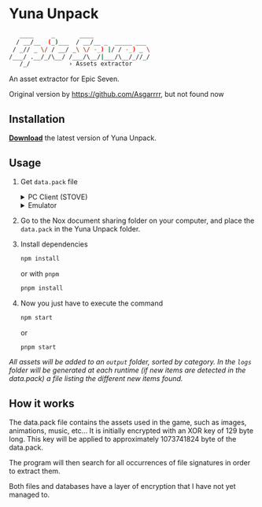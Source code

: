 # Yuna Unpack

```sh
   ____     _       ____
  / __/__  (_)___  / __/__ _  _____ ___
 / _// _ \/ / __/ _\ \/ -_) |/ / -_) _ \
/___/ .__/_/\__/ /___/\__/|___/\__/_//_/
   /_/           › Assets extractor
```

An asset extractor for Epic Seven.

Original version by https://github.com/Asgarrrr, but not found now

## Installation

**[Download](https://github.com/atom-tr/yuna-unpack/archive/master.zip)** the latest version of Yuna Unpack.

## Usage

1. Get `data.pack` file

    <details>
    <summary>PC Client (STOVE)</summary>
    <ol type="1">
    <li>Locate where the game has been installed: STOVE > Settings > Game > My Game Save Folder</li>
    <li>Go to Folder > EpicSeven and locate <code>data.pack</code> file (in minimal folder is default data and in game folder is updated data) </li>
    </ol>
    </details>

    <details>
        <summary>Emulator</summary>
        <ol type="1">
            <li>First, you need to install Epic Seven on an emulator, which must allow you to access the file and transfer it to your computer. For the example, I would use Nox player.</li>
            <li>Open Nox, install Epic Seven, then launch the resource installation, and a file manager.</li>
            <li>Switch to root mode in the settings.</li>
            <li>Once the resource installation is done, go to <code>~/sdcard/com.stove.epic7.google/files/</code> and copy the <code>data.pack</code> file to <code>~/mnt/shared/Other/</code>.</li>
        </ol>
    </details>

2. Go to the Nox document sharing folder on your computer, and place the `data.pack` in the Yuna Unpack folder.

3. Install dependencies

    ```sh
    npm install
    ```

    or with `pnpm`
    
    ```sh
    pnpm install
    ```

3. Now you just have to execute the command 
    
    ```sh
    npm start
    ```

    or

    ```sh
    pnpm start
    ```

*All assets will be added to an `output` folder, sorted by category. In the `logs` folder will be generated at each runtime (if new items are detected in the data.pack) a file listing the different new items found.*

## How it works

The data.pack file contains the assets used in the game, such as images, animations, music, etc... It is initially encrypted with an XOR key of 129 byte long. This key will be applied to approximately 1073741824 byte of the data.pack.

The program will then search for all occurrences of file signatures in order to extract them.

Both files and databases have a layer of encryption that I have not yet managed to.